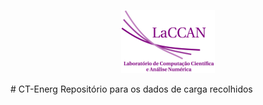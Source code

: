 <p align="center"><img src="imagens/laccan.png"></p>
# CT-Energ
Repositório para os dados de carga recolhidos
